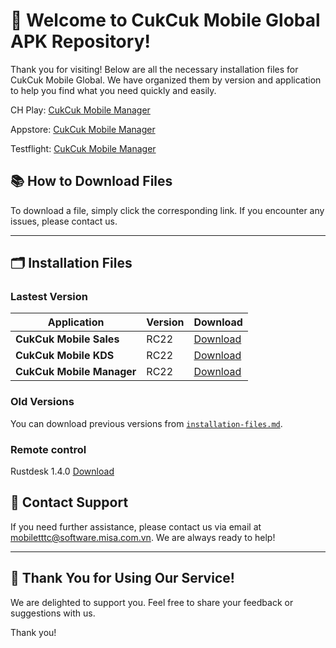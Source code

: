 # 🎉 **Welcome to CukCuk Mobile Global APK Repository!**

Thank you for visiting! Below are all the necessary installation files for CukCuk Mobile Global. We have organized them by version and application to help you find what you need quickly and easily.

CH Play:
[CukCuk Mobile Manager](https://play.google.com/store/apps/details?id=vn.com.misa.cukcukmanagerus)

Appstore:
[CukCuk Mobile Manager](https://apps.apple.com/us/app/cukcuk-manager-us/id6469474556)

Testflight:
[CukCuk Mobile Manager](https://testflight.apple.com/join/Gi67wFRK)



## 📚 **How to Download Files**
To download a file, simply click the corresponding link. If you encounter any issues, please contact us.

---

## 🗂️ **Installation Files**

### Lastest Version

| Application | Version | Download |
|---|---|---|
| **CukCuk Mobile Sales** | RC22 | [Download](https://github.com/CukCuk-US/CukCuk-US/releases/download/RC22/Sales_RC22_0_0_1.apk) |
| **CukCuk Mobile KDS** | RC22 | [Download](https://github.com/CukCuk-US/CukCuk-US/releases/download/RC22/KDS_RC22_0_0_0.apk) |
| **CukCuk Mobile Manager** | RC22 | [Download](https://github.com/CukCuk-US/CukCuk-US/releases/download/RC22/Manager_RC22_0_0_0.apk) |


### Old Versions

You can download previous versions from [`installation-files.md`](installation-files.md).

### Remote control 
Rustdesk 1.4.0 [Download](https://github.com/rustdesk/rustdesk/releases/download/1.4.0/rustdesk-1.4.0-universal-signed.apk)


## 📧 **Contact Support**

If you need further assistance, please contact us via email at [mobiletttc@software.misa.com.vn](mailto:mobiletttc@software.misa.com.vn). We are always ready to help!

---

## 🚀 **Thank You for Using Our Service!**

We are delighted to support you. Feel free to share your feedback or suggestions with us.

Thank you!
